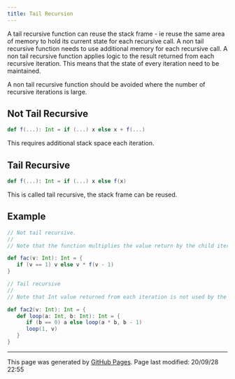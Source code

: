 ```yaml
---
title: Tail Recursion
---
```


A tail recursive function can reuse the stack frame - ie reuse the same area of memory to hold its current state for each recursive call.  A non tail recursive function needs to use additional memory for each recursive call.  A non tail recursive function applies logic to the result returned from each recursive iteration.  This means that the state of every iteration need to be maintained.

A non tail recursive function should be avoided where the number of recursive iterations is large.

## Not Tail Recursive

```scala
def f(...): Int = if (...) x else x + f(...)
``` 
This requires additional stack space each iteration.

## Tail Recursive

```scala
def f(...): Int = if (...) x else f(x)
``` 
This is called tail recursive, the stack frame can be reused.

## Example

```scala
// Not tail recursive.
//
// Note that the function multiplies the value return by the child iteration.

def fac(v: Int): Int = {
   if (v == 1) v else v * f(v - 1)
}

// Tail recursive
//
// Note that Int value returned from each iteration is not used by the parent iteration.

def fac2(v: Int): Int = { 
   def loop(a: Int, b: Int): Int = {
      if (b == 0) a else loop(a * b, b - 1)
      loop(1, v) 
   }
}
```

<hr>
<p class="pagedate">This page was generated by <a href=".">GitHub Pages</a>.  Page last modified: 20/09/28 22:55</p>
